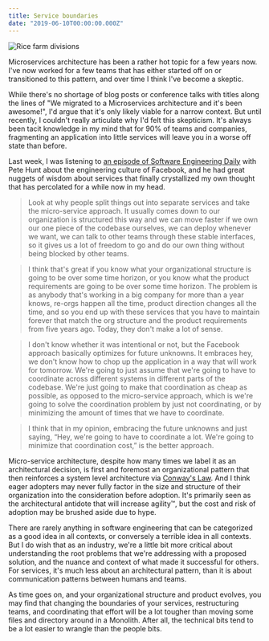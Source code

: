 ```yaml
---
title: Service boundaries
date: "2019-06-10T00:00:00.000Z"
---
```


![Rice farm divisions](./banner.jpg)

Microservices architecture has been a rather hot topic for a few years now. I've
now worked for a few teams that has either started off on or transitioned to
this pattern, and over time I think I've become a skeptic.

While there's no shortage of blog posts or conference talks with titles along
the lines of "We migrated to a Microservices architecture and it's been
awesome!", I'd argue that it's only likely viable for a narrow context. But
until recently, I couldn't really articulate why I'd felt this skepticism. It's
always been tacit knowledge in my mind that for 90% of teams and companies,
fragmenting an application into little services will leave you in a worse off
state than before.

Last week, I was listening to
[an episode of Software Engineering Daily](https://softwareengineeringdaily.com/2019/05/13/facebook-engineering-with-pete-hunt/)
with Pete Hunt about the engineering culture of Facebook, and he had great
nuggets of wisdom about services that finally crystallized my own thought that
has percolated for a while now in my head.

> Look at why people split things out into separate services and take the
> micro-service approach. It usually comes down to our organization is
> structured this way and we can move faster if we own our one piece of the
> codebase ourselves, we can deploy whenever we want, we can talk to other teams
> through these stable interfaces, so it gives us a lot of freedom to go and do
> our own thing without being blocked by other teams.

> I think that's great if you know what your organizational structure is going
> to be over some time horizon, or you know what the product requirements are
> going to be over some time horizon. The problem is as anybody that's working
> in a big company for more than a year knows, re-orgs happen all the time,
> product direction changes all the time, and so you end up with these services
> that you have to maintain forever that match the org structure and the product
> requirements from five years ago. Today, they don't make a lot of sense.

> I don't know whether it was intentional or not, but the Facebook approach
> basically optimizes for future unknowns. It embraces hey, we don't know how to
> chop up the application in a way that will work for tomorrow. We're going to
> just assume that we're going to have to coordinate across different systems in
> different parts of the codebase. We're just going to make that coordination as
> cheap as possible, as opposed to the micro-service approach, which is we're
> going to solve the coordination problem by just not coordinating, or by
> minimizing the amount of times that we have to coordinate.

> I think that in my opinion, embracing the future unknowns and just saying,
> “Hey, we're going to have to coordinate a lot. We're going to minimize that
> coordination cost,” is the better approach.

Micro-service architecture, despite how many times we label it as an
architectural decision, is first and foremost an organizational pattern that
then reinforces a system level architecture via
[Conway's Law](https://en.wikipedia.org/wiki/Conway%27s_law). And I think eager
adopters may never fully factor in the size and structure of their organization
into the consideration before adoption. It's primarily seen as the architectural
antidote that will increase agility™, but the cost and risk of adoption may be
brushed aside due to hype.

There are rarely anything in software engineering that can be categorized as a
good idea in all contexts, or conversely a terrible idea in all contexts. But I
do wish that as an industry, we're a little bit more critical about
understanding the root problems that we're addressing with a proposed solution,
and the nuance and context of what made it successful for others. For services,
it's much less about an architectural pattern, than it is about communication
patterns between humans and teams.

As time goes on, and your organizational structure and product evolves, you may
find that changing the boundaries of your services, restructuring teams, and
coordinating that effort will be a lot tougher than moving some files and
directory around in a Monolith. After all, the technical bits tend to be a lot
easier to wrangle than the people bits.
